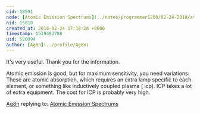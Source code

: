 ```yaml
---
cid: 18591
node: [Atomic Emission Spectrums](../notes/programmer1200/02-24-2018/atomic-emission-spectrum-website-to-pdf)
nid: 15810
created_at: 2018-02-24 17:18:28 +0000
timestamp: 1519492708
uid: 520994
author: [Ag8n](../profile/Ag8n)
---
```


It's very useful.  Thank you for the information.

Atomic emission is good, but for maximum sensitivity, you need variations.  These are atomic absorption, which requires an extra lamp specific to each element, or something like inductively coupled plasma ( icp).  ICP takes a lot of extra equipment. The cost for ICP is probably very high.




[Ag8n](../profile/Ag8n) replying to: [Atomic Emission Spectrums](../notes/programmer1200/02-24-2018/atomic-emission-spectrum-website-to-pdf)

